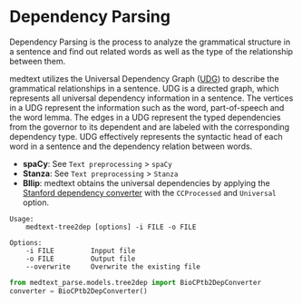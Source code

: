 # Dependency Parsing

Dependency Parsing is the process to analyze the grammatical structure in a
sentence and find out related words as well as the type of the relationship
between them.

medtext utilizes the Universal Dependency Graph
([UDG](https://universaldependencies.org/)) to describe the grammatical
relationships in a sentence. UDG is a directed graph, which represents all
universal dependency information in a sentence. The vertices in a UDG represent
the information such as the word, part-of-speech and the word lemma.
The edges in a UDG represent the typed dependencies from the governor to its
dependent and are labeled with the corresponding dependency type. UDG
effectively represents the syntactic head of each word in a
sentence and the dependency relation between words.

* **spaCy**: See `Text preprocessing` > `spaCy`
* **Stanza**: See `Text preprocessing` > `Stanza` 
* **Bllip**: medtext obtains the universal dependencies by applying the 
[Stanford dependency converter](https://github.com/dmcc/PyStanfordDependencies) 
with the `CCProcessed` and `Universal` option. 

```shell
Usage:
    medtext-tree2dep [options] -i FILE -o FILE

Options:
    -i FILE         Inpput file
    -o FILE         Output file
    --overwrite     Overwrite the existing file
```


```python
from medtext_parse.models.tree2dep import BioCPtb2DepConverter
converter = BioCPtb2DepConverter()
```